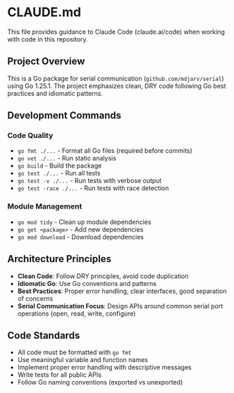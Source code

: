 # CLAUDE.md

This file provides guidance to Claude Code (claude.ai/code) when working with code in this repository.

## Project Overview

This is a Go package for serial communication (`github.com/mdjarv/serial`) using Go 1.25.1. The project emphasizes clean, DRY code following Go best practices and idiomatic patterns.

## Development Commands

### Code Quality
- `go fmt ./...` - Format all Go files (required before commits)
- `go vet ./...` - Run static analysis
- `go build` - Build the package
- `go test ./...` - Run all tests
- `go test -v ./...` - Run tests with verbose output
- `go test -race ./...` - Run tests with race detection

### Module Management
- `go mod tidy` - Clean up module dependencies
- `go get <package>` - Add new dependencies
- `go mod download` - Download dependencies

## Architecture Principles

- **Clean Code**: Follow DRY principles, avoid code duplication
- **Idiomatic Go**: Use Go conventions and patterns
- **Best Practices**: Proper error handling, clear interfaces, good separation of concerns
- **Serial Communication Focus**: Design APIs around common serial port operations (open, read, write, configure)

## Code Standards

- All code must be formatted with `go fmt`
- Use meaningful variable and function names
- Implement proper error handling with descriptive messages
- Write tests for all public APIs
- Follow Go naming conventions (exported vs unexported)